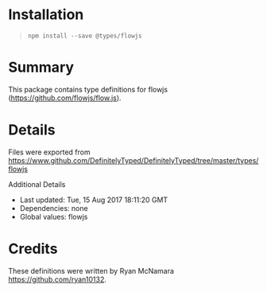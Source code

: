 # Installation
> `npm install --save @types/flowjs`

# Summary
This package contains type definitions for flowjs (https://github.com/flowjs/flow.js).

# Details
Files were exported from https://www.github.com/DefinitelyTyped/DefinitelyTyped/tree/master/types/flowjs

Additional Details
 * Last updated: Tue, 15 Aug 2017 18:11:20 GMT
 * Dependencies: none
 * Global values: flowjs

# Credits
These definitions were written by Ryan McNamara <https://github.com/ryan10132>.
